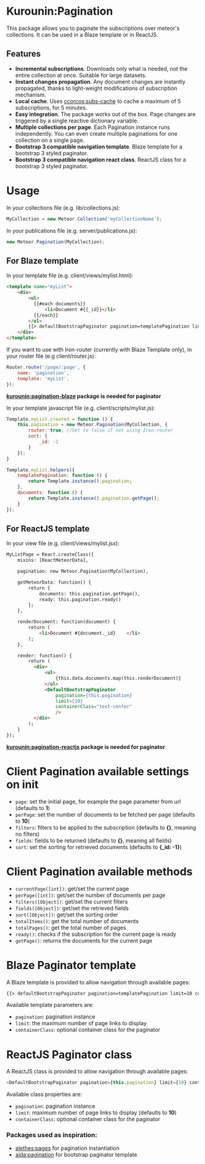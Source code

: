 Kurounin:Pagination
=================

This package allows you to paginate the subscriptions over meteor's collections. It can be used in a Blaze template or in ReactJS.


Features
--------

+ **Incremental subscriptions**. Downloads only what is needed, not the entire collection at once. Suitable for large datasets.
+ **Instant changes propagation**. Any document changes are instantly propagated, thanks to light-weight modifications of subscription mechanism.
+ **Local cache**. Uses [ccorcos:subs-cache](https://atmospherejs.com/ccorcos/subs-cache) to cache a maximum of 5 subscriptions, for 5 minutes.
+ **Easy integration**. The package works out of the box. Page changes are triggered by a single reactive dictionary variable.
+ **Multiple collections per page**. Each Pagination instance runs independently. You can even create multiple paginations for one collection on a single page.
+ **Bootstrap 3 compatible navigation template**. Blaze template for a bootstrap 3 styled paginator.
+ **Bootstrap 3 compatible navigation react class**. ReactJS class for a bootstrap 3 styled paginator.


# Usage

In your collections file (e.g. lib/collections.js):
```js
MyCollection = new Meteor.Collection('myCollectionName');

```

In your publications file (e.g. server/publications.js):
```js
new Meteor.Pagination(MyCollection);

```

For Blaze template
--------------------------------------------------
In your template file (e.g. client/views/mylist.html):
```html
<template name="myList">
	<div>
    	<ul>
          {{#each documents}}
              <li>Document #{{_id}}</li>
          {{/each}}
        </ul>
        {{> defaultBootstrapPaginator pagination=templatePagination limit=10 containerClass="text-center"}}
	</div>
</template>
```

If you want to use with Iron-router (currently with Blaze Template only), in your router file (e.g client/router.js):
```js
Router.route('/page/:page', {
    name: 'pagination',
    template: 'myList',
});
```

**[kurounin:pagination-blaze](https://atmospherejs.com/kurounin/pagination-blaze) package is needed for paginator**


In your template javascript file (e.g. client/scripts/mylist.js):
```js
Template.myList.created = function () {
	this.pagination = new Meteor.Pagination(MyCollection, {
        router: true, //Set to false if not using Iron-router
        sort: {
            _id: -1
        }
    });
}

Template.myList.helpers({
    templatePagination: function () {
        return Template.instance().pagination;
    },
	documents: function () {
		return Template.instance().pagination.getPage();
	}
});
```

For ReactJS template
--------------------------------------------------
In your view file (e.g. client/views/mylist.jsx):
```html
MyListPage = React.createClass({
    mixins: [ReactMeteorData],

    pagination: new Meteor.Pagination(MyCollection),

    getMeteorData: function() {
        return {
            documents: this.pagination.getPage(),
            ready: this.pagination.ready()
        };
    },

    renderDocument: function(document) {
        return (
        	<li>Document #{document._id}	</li>
        );
    },

    render: function() {
        return (
          <div>
              <ul>
                  {this.data.documents.map(this.renderDocument)}
              </ul>
              <DefaultBootstrapPaginator
                  pagination={this.pagination}
                  limit={10}
                  containerClass="text-center"
                  />
          </div>
        );
    }
});
```
**[kurounin:pagination-reactjs](https://atmospherejs.com/kurounin/pagination-reactjs) package is needed for paginator**


# Client Pagination available settings on init

* `page`: set the initial page, for example the page parameter from url (defaults to **1**)
* `perPage`: set the number of documents to be fetched per page (defaults to **10**)
* `filters`: filters to be applied to the subscription (defaults to **{}**, meaning no filters)
* `fields`: fields to be returned (defaults to **{}**, meaning all fields)
* `sort`: set the sorting for retrieved documents (defaults to **{_id: -1}**)


# Client Pagination available methods

* `currentPage([int])`: get/set the current page
* `perPage([int])`: get/set the number of documents per page
* `filters([Object])`: get/set the current filters
* `fields([Object])`: get/set the retrieved fields
* `sort([Object])`: get/set the sorting order
* `totalItems()`: get the total number of documents
* `totalPages()`: get the total number of pages
* `ready()`: checks if the subscription for the current page is ready
* `getPage()`: returns the documents for the current page


# Blaze Paginator template

A Blaze template is provided to allow navigation through available pages:

```html
{{> defaultBootstrapPaginator pagination=templatePagination limit=10 containerClass="text-center"}}
```
Available template parameters are:
* `pagination`: pagination instance
* `limit`: the maximum number of page links to display
* `containerClass`: optional container class for the paginator


# ReactJS Paginator class

A ReactJS class is provided to allow navigation through available pages:

```js
<DefaultBootstrapPaginator pagination={this.pagination} limit={10} containerClass="text-center" />
```
Available class properties are:
* `pagination`: pagination instance
* `limit`: maximum number of page links to display (defaults to **10**)
* `containerClass`: optional container class for the paginator


### Packages used as inspiration:

 * [alethes:pages](https://atmospherejs.com/alethes/pages) for pagination instantiation 
 * [aida:pagination](https://atmospherejs.com/aida/pagination) for bootstrap paginator template
